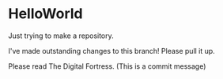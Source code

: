 # HelloWorld
Just trying to make a repository.



I've made outstanding changes to this branch! Please pull it up.

Please read The Digital Fortress.
(This is a commit message)
